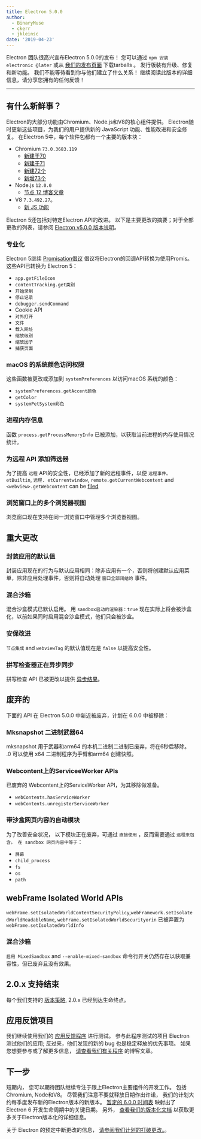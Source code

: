 ```yaml
---
title: Electron 5.0.0
author:
  - BinaryMuse
  - ckerr
  - jkleinsc
date: '2019-04-23'
---
```


Electron 团队很高兴宣布Electron 5.0.0的发布！ 您可以通过 `npm 安装 electronic @later` 或从 [我们的发布页面](https://github.com/electron/electron/releases/tag/v5.0.0) 下载tarballs 。 发行版装有升级、修复和新功能。 我们不能等待看到你与他们建立了什么关系！ 继续阅读此版本的详细信息，请分享您拥有的任何反馈！

---

## 有什么新鲜事？

Electron的大部分功能由Chromium、Node.js和V8的核心组件提供。 Electron随时更新这些项目，为我们的用户提供新的 JavaScript 功能、性能改进和安全修复。 在Electron 5中，每个软件包都有一个主要的版本块：

- Chromium `73.0.3683.119`
  - [新建于70](https://developers.google.com/web/updates/2018/10/nic70)
  - [新建于71](https://developers.google.com/web/updates/2018/12/nic71)
  - [新建72个](https://developers.google.com/web/updates/2019/01/nic72)
  - [新增73个](https://developers.google.com/web/updates/2019/03/nic73)
- Node.js `12.0.0`
  - [节点 12 博客文章](https://nodejs.org/en/blog/release/v12.0.0/)
- V8 `7.3.492.27`。
  - [新 JS 功能](https://twitter.com/mathias/status/1120700101637353473)

Electron 5还包括对特定Electron API的改进。 以下是主要更改的摘要；对于全部更改的列表，请参阅 [Electron v5.0.0 版本说明](https://github.com/electron/electron/releases/tag/v5.0.0)。

### 专业化

Electron 5继续 [Promisation倡议](https://github.com/electron/electron/blob/5-0-x/docs/api/promisification.md) 倡议将Electron的回调API转换为使用Promis。 这些API已转换为 Electron 5：
* `app.getFileIcon`
* `contentTracking.get类别`
* `开始录制`
* `停止记录`
* `debugger.sendCommand`
* Cookie API
* `对外打开`
* `文件`
* `载入网址`
* `缩放级别`
* `缩放因子`
* `捕获页面`

### macOS 的系统颜色访问权限

这些函数被更改或添加到 `systemPreferences` 以访问macOS 系统的颜色：
* `systemPreferences.getAccent颜色`
* `getColor`
* `systemPetSystem彩色`

### 进程内存信息

函数 `process.getProcessMemoryInfo` 已被添加，以获取当前进程的内存使用情况统计。

### 为远程 API 添加筛选器

为了提高 `远程` API的安全性，已经添加了新的远程事件，以便 `远程事件。 etBuiltin`, `远程. etCurrentwindow`, `remote.getCurrentWebcontent` and `<webview>.getWebcontent` can be [filed](https://github.com/electron/electron/blob/master/docs/tutorial/security.md#13-disable-or-limit-creation-of-new-windows)

### 浏览窗口上的多个浏览器视图

浏览窗口现在支持在同一浏览窗口中管理多个浏览器视图。

## 重大更改

### 封装应用的默认值

封装应用现在的行为与默认应用相同：除非应用有一个，否则将创建默认应用菜单，除非应用处理事件，否则将自动处理 `窗口全部闭结的` 事件。

### 混合沙箱

混合沙盒模式已默认启用。 用 `sandbox启动的渲染器：true` 现在实际上将会被沙盒化，以前如果同时启用混合沙盒模式，他们只会被沙盒。

### 安保改进
`节点集成` and `webviewTag` 的默认值现在是 `false` 以提高安全性。

### 拼写检查器正在异步同步

拼写检查 API 已被更改以提供 [异步结果](https://github.com/electron/electron/blob/5-0-x/docs/api/web-frame.md#webframesetspellcheckproviderlanguage-provider)。

## 废弃的

下面的 API 在 Electron 5.0.0 中新近被废弃，计划在 6.0.0 中被移除：

### Mksnapshot 二进制武器64
mksnapshot 用于武器和arm64 的本机二进制二进制已废弃，将在6秒后移除。 .0 可以使用 x64 二进制程序为手臂和arm64 创建快照。

### Webcontent上的ServiceeWorker APIs
已废弃的 Webcontent上的ServiceWorker API，为其移除做准备。
* `webContents.hasServiceWorker`
* `webContents.unregisterServiceWorker`

### 带沙盒网页内容的自动模块
为了改善安全状况， 以下模块正在废弃，可通过 `直接使用` ，反而需要通过 `远程来包含。 在 sandbox 网页内容中等于`：
* `屏幕`
* `child_process`
* `fs`
* `os`
* `path`

## webFrame Isolated World APIs
`webFrame.setIsolatedWorldContentSecurityPolicy`,`webFramework.setIsolatedWorldReadableName`, `webFrame.setIsolatedWorldSecurityorin` 已被弃置为 `webFrame.setIsolatedWorldInfo`

### 混合沙箱
`启用 MixedSandbox` and `--enable-mixed-sandbox` 命令行开关仍然存在以获取兼容性，但已废弃且没有效果。

## 2.0.x 支持结束

每个我们支持的 [版本策略](https://electronjs.org/docs/tutorial/support#supported-versions), 2.0.x 已经到达生命终点。

## 应用反馈项目

我们继续使用我们的 [应用反馈程序](https://electronjs.org/blog/app-feedback-program) 进行测试。 参与此程序测试的项目 Electron 测试他们的应用; 反过来，他们发现的新的 bug 也是稳定释放的优先事项。 如果您想要参与或了解更多信息， [请查看我们有关程序](https://electronjs.org/blog/app-feedback-program) 的博客文章。

## 下一步

短期内， 您可以期待团队继续专注于跟上Electron主要组件的开发工作。 包括Chromium, Node和V8。 尽管我们注意不要就释放日期作出许诺， 我们的计划大约每季度发布新的Electron版本的新版本。 [暂定的 6.0.0 时间表](https://electronjs.org/docs/tutorial/electron-timelines#600-release-schedule) 映射出了 Electron 6 开发生命周期中的关键日期。 另外， [查看我们的版本化文档](https://electronjs.org/docs/tutorial/electron-versioning) 以获取更多关于Electron版本化的详细信息。

关于 Electron 的预定中断更改的信息， [请参阅我们计划的打破更改。](https://github.com/electron/electron/blob/master/docs/api/breaking-changes.md)。
